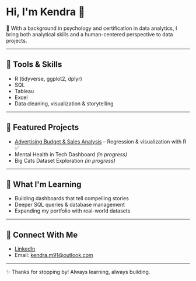 # Hi, I'm Kendra 👋  

🧠 With a background in psychology and certification in data analytics, I bring both analytical skills and a human-centered perspective to data projects.  

---

## 🔧 Tools & Skills  
- R (tidyverse, ggplot2, dplyr)  
- SQL  
- Tableau  
- Excel  
- Data cleaning, visualization & storytelling  

---

## 📂 Featured Projects  
- [Advertising Budget & Sales Analysis](#) – Regression & visualization with R ✅  
- Mental Health in Tech Dashboard *(in progress)*  
- Big Cats Dataset Exploration *(in progress)*  

---

## 🌱 What I'm Learning  
- Building dashboards that tell compelling stories  
- Deeper SQL queries & database management  
- Expanding my portfolio with real-world datasets  

---

## 🤝 Connect With Me  
- [LinkedIn](https://www.linkedin.com/in/kendra-mosholder)  
- Email: kendra.m91@outlook.com   

---

✨ Thanks for stopping by! Always learning, always building. 
